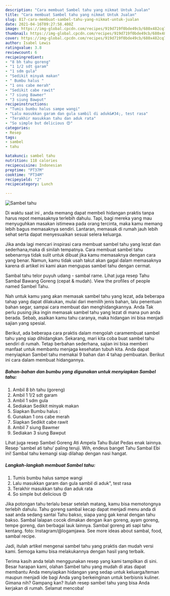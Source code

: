 ```yaml
---
description: "Cara membuat Sambel tahu yang nikmat Untuk Jualan"
title: "Cara membuat Sambel tahu yang nikmat Untuk Jualan"
slug: 817-cara-membuat-sambel-tahu-yang-nikmat-untuk-jualan
date: 2021-04-16T09:27:58.408Z
image: https://img-global.cpcdn.com/recipes/919d719f0bde49cb/680x482cq70/sambel-tahu-foto-resep-utama.jpg
thumbnail: https://img-global.cpcdn.com/recipes/919d719f0bde49cb/680x482cq70/sambel-tahu-foto-resep-utama.jpg
cover: https://img-global.cpcdn.com/recipes/919d719f0bde49cb/680x482cq70/sambel-tahu-foto-resep-utama.jpg
author: Isabel Lewis
ratingvalue: 3.8
reviewcount: 6
recipeingredient:
- "8 bh tahu goreng"
- "1 1/2 sdt garam"
- "1 sdm gula"
- "Sedikit minyak makan"
- " Bumbu halus "
- "1 ons cabe merah"
- "Sedikit cabe rawit"
- "7 siung Bawmer"
- "3 siung Bawput"
recipeinstructions:
- "Tumis bumbu halus sampe wangi"
- "Lalu masukkan garam dan gula sambil di aduk&#34;, test rasa"
- "Terakhir masukkan tahu dan aduk rata"
- "So simple but delicious 😍"
categories:
- Resep
tags:
- sambel
- tahu

katakunci: sambel tahu 
nutrition: 118 calories
recipecuisine: Indonesian
preptime: "PT37M"
cooktime: "PT34M"
recipeyield: "2"
recipecategory: Lunch

---
```



![Sambel tahu](https://img-global.cpcdn.com/recipes/919d719f0bde49cb/680x482cq70/sambel-tahu-foto-resep-utama.jpg)

Di waktu  saat ini , anda memang dapat membeli hidangan praktis tanpa harus repot memasaknya terlebih dahulu. Tapi, bagi mereka yang mau menyuguhkan masakan istimewa pada orang tercinta, maka kamu memang lebih bagus memasaknya sendiri. Lantaran, memasak di rumah jauh lebih sehat serta dapat menyesuaikan sesuai selera keluarga.

Jika anda lagi mencari inspirasi cara membuat sambel tahu yang lezat dan sederhana,maka di sinilah tempatnya. Cara membuat sambel tahu  sebenarnya tidak sulit untuk dibuat jika kamu memasaknya dengan cara yang benar. Namun, kamu tidak usah takut akan gagal dalam memasaknya 
karena di artikel ini kami akan mengupas sambel tahu dengan cermat.  

Sambal tahu telor puyuh udang - sambal rame. Lihat juga resep Tahu Sambal Bawang Goreng (cepat &amp; mudah). View the profiles of people named Sambel Tahu.

Nah untuk kamu yang akan memasak sambel tahu yang lezat, ada beberapa tahap yang dapat dilakukan, mulai dari memilih jenis bahan, lalu penentuan bahan segar, sampai cara membuat dan menghidangkannya. Anda Tak perlu pusing jika ingin memasak sambel tahu yang lezat di mana pun anda berada. Sebab, asalkan kamu  tahu caranya, maka hidangan ini bisa menjadi sajian yang spesial.

Berikut, ada beberapa cara praktis  dalam mengolah caramembuat sambel tahu yang siap dihidangkan. Sekarang, mari kita coba buat sambel tahu sendiri di rumah. Tetap berbahan sederhana, sajian ini bisa memberi manfaat untuk membantu menjaga kesehatan tubuh kita. Anda dapat menyiapkan Sambel tahu memakai 9 bahan dan 4 tahap pembuatan. Berikut ini cara dalam membuat hidangannya.

<!--inarticleads1-->

##### Bahan-bahan dan bumbu yang digunakan untuk menyiapkan Sambel tahu:

1. Ambil 8 bh tahu (goreng)
1. Ambil 1 1/2 sdt garam
1. Ambil 1 sdm gula
1. Sediakan Sedikit minyak makan
1. Siapkan  Bumbu halus :
1. Gunakan 1 ons cabe merah
1. Siapkan Sedikit cabe rawit
1. Ambil 7 siung Bawmer
1. Sediakan 3 siung Bawput


Lihat juga resep Sambel Goreng Ati Ampela Tahu Bulat Pedas enak lainnya. Resep &#39;sambel ati tahu&#39; paling teruji. Wih, endeus banget Tahu Sambal Ebi ini! Sambal tahu kemangi siap dilahap dengan nasi hangat. 

<!--inarticleads2-->

##### Langkah-langkah membuat Sambel tahu:

1. Tumis bumbu halus sampe wangi
1. Lalu masukkan garam dan gula sambil di aduk&#34;, test rasa
1. Terakhir masukkan tahu dan aduk rata
1. So simple but delicious 😍


Jika potongan tahu terlalu besar setelah matang, kamu bisa memotongnya terlebih dahulu. Tahu goreng sambal kecap dapat menjadi menu anda di saat anda sedang santai Tahu bakso, siapa yang gak kenal dengan tahu bakso. Sambal lalapan cocok dimakan dengan ikan goreng, ayam goreng, tempe goreng, dan berbagai lauk lainnya. Sambal goreng ati sapi tahu kentang. foto: Instagram/@logamjawa. See more ideas about sambal, food, sambal recipe. 

Jadi, itulah artikel mengenai  sambel tahu  yang praktis dan mudah versi kami. Semoga kamu bisa melakukannya dengan hasil yang terbaik. 

Terima kasih anda telah menggunakan resep yang kami tampilkan di sini. Besar harapan kami, olahan  Sambel tahu yang mudah di atas dapat membantu Anda menyiapkan hidangan yang sedap untuk keluarga/teman maupun menjadi ide bagi Anda yang berkeinginan untuk berbisnis kuliner. Gimana nih? Gampang kan? Itulah resep sambel tahu yang bisa Anda kerjakan di rumah. Selamat mencoba!

